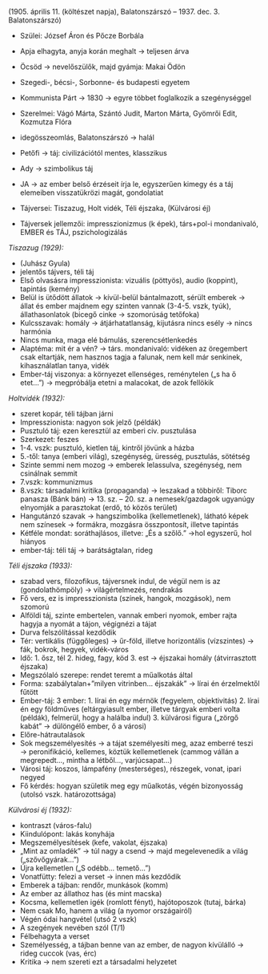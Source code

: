 (1905. április 11. (költészet napja), Balatonszárszó – 1937. dec. 3. Balatonszárszó)

 - Szülei: József Áron és Pőcze Borbála
 - Apja elhagyta, anyja korán meghalt → teljesen árva
 - Öcsöd → nevelőszülők, majd gyámja: Makai Ödön
 - Szegedi-, bécsi-, Sorbonne- és budapesti egyetem
 - Kommunista Párt → 1830 → egyre többet foglalkozik a szegénységgel
 - Szerelmei: Vágó Márta, Szántó Judit, Marton Márta, Gyömrői Edit, Kozmutza Flóra
 - idegösszeomlás, Balatonszárszó → halál


 - Petőfi → táj: civilizációtól mentes, klasszikus
 - Ady → szimbolikus táj
 - JA → az ember belső érzéseit írja le, egyszerűen kimegy és a táj elemeiben visszatükrözi magát, gondolatiat
 - Tájversei: Tiszazug, Holt vidék, Téli éjszaka, (Külvárosi éj)
 - Tájversek jellemzői: impresszionizmus (k
épek), társ+pol-i mondanivaló, EMBER és TÁJ, pszichologizálás

*Tiszazug (1929):*
 - (Juhász Gyula)
 - jelentős tájvers, téli táj
 - Első olvasásra impresszionista: vizuális (pöttyös), audio (koppint), tapintás (kemény)
 - Belül is ütődött állatok → kívül-belül bántalmazott, sérült emberek → állat és ember majdnem egy szinten vannak (3-4-5. vszk, tyúk), állathasonlatok (bicegő cinke → szomorúság tetőfoka)
 - Kulcsszavak: homály → átjárhatatlanság, kijutásra nincs esély → nincs harmónia
 - Nincs munka, maga elé bámulás, szerencsétlenkedés
 - Alaptéma: mit ér a vén? → társ. mondanivaló: vidéken az öregembert csak eltartják, nem hasznos tagja a falunak, nem kell már senkinek, kihasználatlan tanya, vidék
 - Ember-táj viszonya: a környezet ellenséges, reménytelen („s ha ő etet…”) → megpróbálja etetni a malacokat, de azok fellökik

*Holtvidék (1932):*
 - szeret kopár, téli tájban járni
 - Impresszionista: nagyon sok jelző (példák)
 - Pusztuló táj: ezen keresztül az emberi civ. pusztulása
 - Szerkezet: feszes
 - 1-4. vszk: pusztuló, kietlen táj, kintről jövünk a házba
 - 5.-től: tanya (emberi világ), szegénység, üresség, pusztulás, sötétség
 - Szinte semmi nem mozog → emberek lelassulva, szegénység, nem csinálnak semmit
 - 7.vszk: kommunizmus
 - 8.vszk: társadalmi kritika (propaganda) → leszakad a többiről: Tiborc panasza (Bánk bán) → 13. sz. – 20. sz. a nemesek/gazdagok ugyanúgy elnyomják a parasztokat (erdő, tó közös terület)
 - Hangutánzó szavak → hangszimbolika (kellemetlenek), látható képek nem színesek → formákra, mozgásra összpontosít, illetve tapintás
 - Kétféle mondat: soráthajlásos, illetve: „És a szőlő.” →hol egyszerű, hol hiányos
 - ember-táj: téli táj → barátságtalan, rideg

*Téli éjszaka (1933):*
 - szabad vers, filozofikus, tájversnek indul, de végül nem is az (gondolathömpöly) → világértelmezés, rendrakás
 - Fő vers, ez is impresszionista (színek, hangok, mozgások), nem szomorú
 - Alföldi táj, szinte embertelen, vannak emberi nyomok, ember rajta hagyja a nyomát a tájon, végignézi a tájat
 - Durva felszólítással kezdődik
 - Tér: vertikális (függőleges) → űr-föld, illetve horizontális (vízszintes) → fák, bokrok, hegyek, vidék-város
 - Idő: 1. ősz, tél 2. hideg, fagy, köd 3. est → éjszakai homály (átvirrasztott éjszaka)
 - Megszólaló szerepe: rendet teremt a műalkotás által
 - Forma: szabálytalan+”milyen vitrinben… éjszakák” → lírai én érzelmektől fűtött
 - Ember-táj: 3 ember: 1. lírai én egy mérnök (fegyelem, objektivitás) 2. lírai én egy földműves (eltárgyiasult ember, illetve tárgyak emberi volta (példák), felmerül, hogy a halálba indul) 3. külvárosi figura („zörgő kabát” → dülöngélő ember, ő a városi)
 - Előre-hátrautalások
 - Sok megszemélyesítés → a tájat személyesíti meg, azaz emberré teszi → peronifikáció, kellemes, köztük kellemetlenek (cammog vállán a megrepedt…, mintha a létből…, varjúcsapat…)
 - Városi táj: koszos, lámpafény (mesterséges), részegek, vonat, ipari negyed
 - Fő kérdés: hogyan születik meg egy műalkotás, végén bizonyosság (utolsó vszk. határozottsága)

*Külvárosi éj (1932):*
 - kontraszt (város-falu)
 - Kiindulópont: lakás konyhája
 - Megszemélyesítések (kefe, vakolat, éjszaka)
 - „Mint az omladék” → túl nagy a csend → majd megelevenedik a világ („szővőgyárak…”)
 - Újra kellemetlen („S odébb… temető…”)
 - Vonatfütty: felezi a verset → innen más kezdődik
 - Emberek a tájban: rendőr, munkások (komm)
 - Az ember az állathoz has (és mint macska)
 - Kocsma, kellemetlen igék (romlott fényt), hajótoposzok (tutaj, bárka)
 - Nem csak Mo, hanem a világ (a nyomor országairól)
 - Végén ódai hangvétel (utsó 2 vszk)
 - A szegények nevében szól (T/1)
 - Félbehagyta a verset
 - Személyesség, a tájban benne van az ember, de nagyon kívülálló → rideg cuccok (vas, érc)
 - Kritika → nem szereti ezt a társadalmi helyzetet

